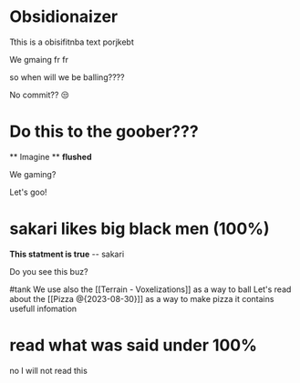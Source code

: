 # Obsidionaizer

Tthis is a obisifitnba text porjkebt

We gmaing fr fr

so when will we be balling????

No commit?? 😒

# Do this to the goober???
** Imagine **
**flushed**

We gaming?

Let's goo!

# sakari likes big black men (100%)
**This statment is true** -- sakari 


Do you see this buz?


#tank 
We use also the [[Terrain - Voxelizations]] as a way to ball
Let's read about the [[Pizza @{2023-08-30}]] as a way to make pizza it contains usefull infomation


# **read what was said under 100%**

no I will not read this